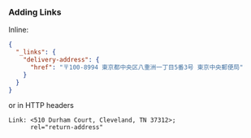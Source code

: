 ### Adding Links

Inline:

``` json
{
  "_links": {
    "delivery-address": {
      "href": "〒100-8994 東京都中央区八重洲一丁目5番3号 東京中央郵便局"
    }
  }
}
```

or in HTTP headers

```
Link: <510 Durham Court, Cleveland, TN 37312>;
      rel="return-address"
```
